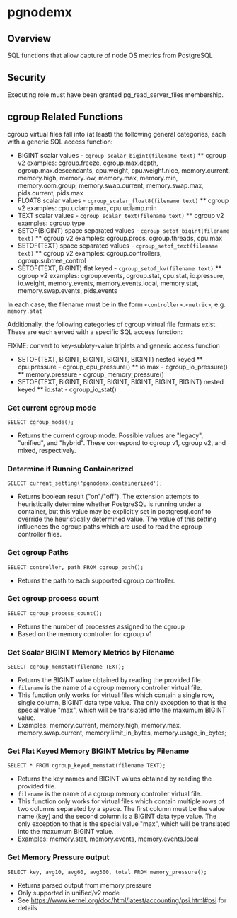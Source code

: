 # pgnodemx

## Overview
SQL functions that allow capture of node OS metrics from PostgreSQL

## Security
Executing role must have been granted pg_read_server_files membership.

## cgroup Related Functions

cgroup virtual files fall into (at least) the following general categories, each with a generic SQL access function:

* BIGINT scalar values - ```cgroup_scalar_bigint(filename text)```
** cgroup v2 examples: cgroup.freeze, cgroup.max.depth, cgroup.max.descendants, cpu.weight, cpu.weight.nice, memory.current, memory.high, memory.low, memory.max, memory.min, memory.oom.group, memory.swap.current, memory.swap.max, pids.current, pids.max
* FLOAT8 scalar values - ```cgroup_scalar_float8(filename text)```
** cgroup v2 examples: cpu.uclamp.max, cpu.uclamp.min
* TEXT scalar values - ```cgroup_scalar_text(filename text)```
** cgroup v2 examples: cgroup.type
* SETOF(BIGINT) space separated values - ```cgroup_setof_bigint(filename text)```
** cgroup v2 examples: cgroup.procs, cgroup.threads, cpu.max
* SETOF(TEXT) space separated values - ```cgroup_setof_text(filename text)```
** cgroup v2 examples: cgroup.controllers, cgroup.subtree_control
* SETOF(TEXT, BIGINT) flat keyed - ```cgroup_setof_kv(filename text)```
** cgroup v2 examples: cgroup.events, cgroup.stat, cpu.stat, io.pressure, io.weight, memory.events, memory.events.local, memory.stat, memory.swap.events, pids.events

In each case, the filename must be in the form ```<controller>.<metric>```, e.g. ```memory.stat```

Additionally, the following categories of cgroup virtual file formats exist. These are each served with a specific SQL access function:

FIXME: convert to key-subkey-value triplets and generic access function

* SETOF(TEXT, BIGINT, BIGINT, BIGINT, BIGINT) nested keyed
** cpu.pressure - cgroup_cpu_pressure()
** io.max - cgroup_io_pressure()
** memory.pressure - cgroup_memory_pressure()
* SETOF(TEXT, BIGINT, BIGINT, BIGINT, BIGINT, BIGINT, BIGINT) nested keyed
** io.stat - cgroup_io_stat()











### Get current cgroup mode
```
SELECT cgroup_mode();
```
* Returns the current cgroup mode. Possible values are "legacy", "unified", and "hybrid". These correspond to cgroup v1, cgroup v2, and mixed, respectively.

### Determine if Running Containerized
```
SELECT current_setting('pgnodemx.containerized');
```
* Returns boolean result ("on"/"off"). The extension attempts to heuristically determine whether PostgreSQL is running under a container, but this value may be explicitly set in postgresql.conf to override the heuristically determined value. The value of this setting influences the cgroup paths which are used to read the cgroup controller files.

### Get cgroup Paths
```
SELECT controller, path FROM cgroup_path();
```
* Returns the path to each supported cgroup controller.

### Get cgroup process count
```
SELECT cgroup_process_count();
```
* Returns the number of processes assigned to the cgroup
* Based on the memory controller for cgroup v1

### Get Scalar BIGINT Memory Metrics by Filename
```
SELECT cgroup_memstat(filename TEXT);
```
* Returns the BIGINT value obtained by reading the provided file.
* ```filename``` is the name of a cgroup memory controller virtual file.
* This function only works for virtual files which contain a single row, single column, BIGINT data type value. The only exception to that is the special value "max", which will be translated into the maxumum BIGINT value.
* Examples: memory.current, memory.high, memory.max, memory.swap.current, memory.limit_in_bytes, memory.usage_in_bytes;

### Get Flat Keyed Memory BIGINT Metrics by Filename
```
SELECT * FROM cgroup_keyed_memstat(filename TEXT);
```
* Returns the key names and BIGINT values obtained by reading the provided file.
* ```filename``` is the name of a cgroup memory controller virtual file.
* This function only works for virtual files which contain multiple rows of two columns separated by a space. The first column must be the value name (key) and the second column is a BIGINT data type value. The only exception to that is the special value "max", which will be translated into the maxumum BIGINT value.
* Examples: memory.stat, memory.events, memory.events.local

### Get Memory Pressure output
```
SELECT key, avg10, avg60, avg300, total FROM memory_pressure();
```
* Returns parsed output from memory.pressure
* Only supported in unified/v2 mode
* See https://www.kernel.org/doc/html/latest/accounting/psi.html#psi for details
